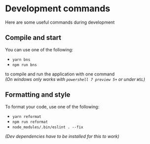 # Development commands

Here are some useful commands during development

## Compile and start

You can use one of the following:

- `yarn bns`
- `npm run bns`

to compile and run the application with one command \
*(On windows only works with `powershell 7 preview 5+` or under `WSL`)*

## Formatting and style

To format your code, use one of the following:

- `yarn reformat`
- `npm run reformat`
- `node_modules/.bin/eslint . --fix`

*(Dev dependencies have to be installed for this to work)*
